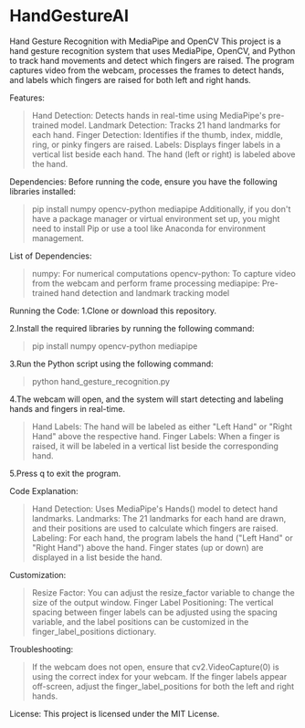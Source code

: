# HandGestureAI
 Hand Gesture Recognition with MediaPipe and OpenCV
This project is a hand gesture recognition system that uses MediaPipe, OpenCV, and Python to track hand movements and detect which fingers are raised. The program captures video from the webcam, processes the frames to detect hands, and labels which fingers are raised for both left and right hands.

Features:
>Hand Detection: Detects hands in real-time using MediaPipe's pre-trained model.
>Landmark Detection: Tracks 21 hand landmarks for each hand.
>Finger Detection: Identifies if the thumb, index, middle, ring, or pinky fingers are raised.
>Labels: Displays finger labels in a vertical list beside each hand. The hand (left or right) is labeled above the hand.

Dependencies:
Before running the code, ensure you have the following libraries installed:
>   pip install numpy opencv-python mediapipe
Additionally, if you don't have a package manager or virtual environment set up, you might need to install Pip or use a tool like Anaconda for environment management.

List of Dependencies:
>numpy: For numerical computations
>opencv-python: To capture video from the webcam and perform frame processing
>mediapipe: Pre-trained hand detection and landmark tracking model

Running the Code:
1.Clone or download this repository.

2.Install the required libraries by running the following command:
>   pip install numpy opencv-python mediapipe

3.Run the Python script using the following command:
>   python hand_gesture_recognition.py

4.The webcam will open, and the system will start detecting and labeling hands and fingers in real-time.
>   Hand Labels: The hand will be labeled as either "Left Hand" or "Right Hand" above the respective hand.
>   Finger Labels: When a finger is raised, it will be labeled in a vertical list beside the corresponding hand.

5.Press q to exit the program.

Code Explanation:
>   Hand Detection: Uses MediaPipe's Hands() model to detect hand landmarks.
>   Landmarks: The 21 landmarks for each hand are drawn, and their positions are used to calculate which fingers are raised.
>   Labeling: For each hand, the program labels the hand ("Left Hand" or "Right Hand") above the hand. Finger states (up or down)     are displayed in a list beside the hand.

Customization:
>   Resize Factor: You can adjust the resize_factor variable to change the size of the output window.
>   Finger Label Positioning: The vertical spacing between finger labels can be adjusted using the spacing variable, and the label positions can be customized in the finger_label_positions dictionary.

Troubleshooting:
>   If the webcam does not open, ensure that cv2.VideoCapture(0) is using the correct index for your webcam.
>   If the finger labels appear off-screen, adjust the finger_label_positions for both the left and right hands.

License:
This project is licensed under the MIT License.
